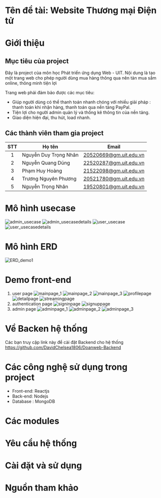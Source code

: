 # Tên đề tài: Website Thương mại Điện tử 
# Giới thiệu
## Mục tiêu của project
Đây là project của môn học Phát triển ứng dụng Web - UIT. Nội dung là tạo một trang web cho phép người dùng mua hàng thông qua nên tản mua sắm online, thông minh tiện lợi

Trang web phải đảm bảo được các mục tiêu:
- Giúp người dùng có thể thanh toán nhanh chóng với nhiều giải pháp : thanh toán khi nhận hàng, thanh toán qua nền tảng PayPal.
- Tiện lợi cho người admin quản lý và thống kê thông tin của nền tảng.
- Giao diện hiện đại, thu hút, load nhanh.
## Các thành viên tham gia project

| STT| Họ tên                   | Email                  |
|:--:|--------------------------|------------------------|
| 1  | Nguyễn Duy Trọng Nhân    | 20520669@gm.uit.edu.vn |
| 2  | Nguyễn Quang Dũng            | 22520287@gm.uit.edu.vn |
| 3  | Phạm Huy Hoàng             | 21522098@gm.uit.edu.vn |
| 4  | Trương Nguyên Phương    | 20521780@gm.uit.edu.vn |
| 5  | Nguyễn Trọng Nhân         | 19520801@gm.uit.edu.vn |

# Mô hình usecase   
![admin_usecase](https://github.com/PNCTriet/UIT_G6_WebProject/blob/main/UIT_G6_WEBPROJECT_ORIGINAL/datasources/photodata_readme/admin_usecase.jpg)
![admin_usecasedetails](https://github.com/PNCTriet/UIT_G6_WebProject/blob/main/UIT_G6_WEBPROJECT_ORIGINAL/datasources/photodata_readme/admin_usecasedetails.jpg)
![user_usecase](https://github.com/PNCTriet/UIT_G6_WebProject/blob/main/UIT_G6_WEBPROJECT_ORIGINAL/datasources/photodata_readme/user_usecase.jpg)
![user_usecasedetails](https://github.com/PNCTriet/UIT_G6_WebProject/blob/main/UIT_G6_WEBPROJECT_ORIGINAL/datasources/photodata_readme/user_usecasedetails.jpg)

# Mô hình ERD
![ERD_demo1](https://github.com/PNCTriet/UIT_G6_WebProject/blob/main/UIT_G6_WEBPROJECT_ORIGINAL/datasources/sqldatabase/ERD_demo1.png)

# Demo front-end
1. user page
![mainpage_1](https://github.com/PNCTriet/UIT_G6_WebProject/blob/main/UIT_G6_WEBPROJECT_ORIGINAL/demo/mainpage_1.png)
![mainpage_2](https://github.com/PNCTriet/UIT_G6_WebProject/blob/main/UIT_G6_WEBPROJECT_ORIGINAL/demo/mainpage_2.png)
![mainpage_3](https://github.com/PNCTriet/UIT_G6_WebProject/blob/main/UIT_G6_WEBPROJECT_ORIGINAL/demo/mainpage_3.png)
![profilepage](https://github.com/PNCTriet/UIT_G6_WebProject/blob/main/UIT_G6_WEBPROJECT_ORIGINAL/demo/profilepage.png)
![detailpage](https://github.com/PNCTriet/UIT_G6_WebProject/blob/main/UIT_G6_WEBPROJECT_ORIGINAL/demo/detailpage.png)
![streamingpage](https://github.com/PNCTriet/UIT_G6_WebProject/blob/main/UIT_G6_WEBPROJECT_ORIGINAL/demo/streamingpage.png)
2. authentication page
![signinpage](https://github.com/PNCTriet/UIT_G6_WebProject/blob/main/UIT_G6_WEBPROJECT_ORIGINAL/demo/signinpage.png)
![signuppage](https://github.com/PNCTriet/UIT_G6_WebProject/blob/main/UIT_G6_WEBPROJECT_ORIGINAL/demo/signuppage.png)
3. admin page
![adminpage_1](https://github.com/PNCTriet/UIT_G6_WebProject/blob/main/UIT_G6_WEBPROJECT_ORIGINAL/demo/adminpage_1.png)
![adminpage_2](https://github.com/PNCTriet/UIT_G6_WebProject/blob/main/UIT_G6_WEBPROJECT_ORIGINAL/demo/adminpage_2.png)
![adminpage_3](https://github.com/PNCTriet/UIT_G6_WebProject/blob/main/UIT_G6_WEBPROJECT_ORIGINAL/demo/adminpage_3.png)

# Về Backen hệ thống 
Các bạn truy cập link này để cài đặt Backend cho hệ thống
https://github.com/DavidChelsea1806/Doanweb-Backend 
# Các công nghệ sử dụng trong project
- Front-end: Reactjs
- Back-end: Nodejs
- Database : MongoDB 
# Các modules

# Yêu cầu hệ thống

# Cài đặt và sử dụng

# Nguồn tham khảo

